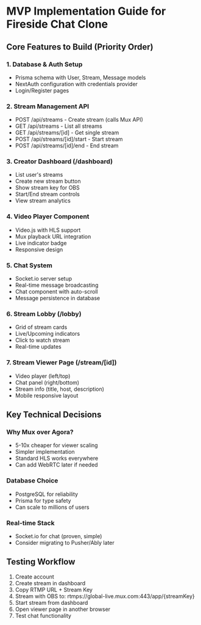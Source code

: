 # MVP Implementation Guide for Fireside Chat Clone

## Core Features to Build (Priority Order)

### 1. Database & Auth Setup
- Prisma schema with User, Stream, Message models
- NextAuth configuration with credentials provider
- Login/Register pages

### 2. Stream Management API
- POST /api/streams - Create stream (calls Mux API)
- GET /api/streams - List all streams
- GET /api/streams/[id] - Get single stream
- POST /api/streams/[id]/start - Start stream
- POST /api/streams/[id]/end - End stream

### 3. Creator Dashboard (/dashboard)
- List user's streams
- Create new stream button
- Show stream key for OBS
- Start/End stream controls
- View stream analytics

### 4. Video Player Component
- Video.js with HLS support
- Mux playback URL integration
- Live indicator badge
- Responsive design

### 5. Chat System
- Socket.io server setup
- Real-time message broadcasting
- Chat component with auto-scroll
- Message persistence in database

### 6. Stream Lobby (/lobby)
- Grid of stream cards
- Live/Upcoming indicators
- Click to watch stream
- Real-time updates

### 7. Stream Viewer Page (/stream/[id])
- Video player (left/top)
- Chat panel (right/bottom)
- Stream info (title, host, description)
- Mobile responsive layout

## Key Technical Decisions

### Why Mux over Agora?
- 5-10x cheaper for viewer scaling
- Simpler implementation
- Standard HLS works everywhere
- Can add WebRTC later if needed

### Database Choice
- PostgreSQL for reliability
- Prisma for type safety
- Can scale to millions of users

### Real-time Stack
- Socket.io for chat (proven, simple)
- Consider migrating to Pusher/Ably later

## Testing Workflow
1. Create account
2. Create stream in dashboard
3. Copy RTMP URL + Stream Key
4. Stream with OBS to: rtmps://global-live.mux.com:443/app/{streamKey}
5. Start stream from dashboard
6. Open viewer page in another browser
7. Test chat functionality
